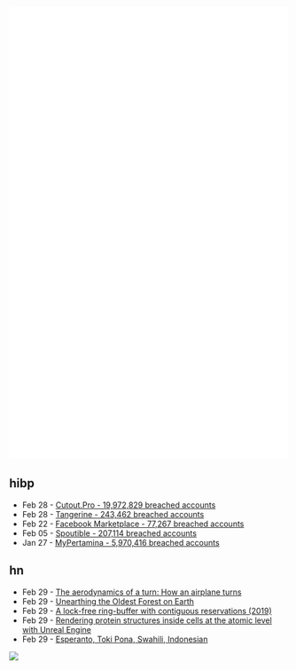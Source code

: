 ![Metrics](https://raw.githubusercontent.com/phixion/phixion/master/metrics.svg)

## hibp

<!--
for https://github.com/phixion/phixion/blob/main/.github/workflows/feeds.yml
-->
<!--START_SECTION:haveibeenpwnd-->
- Feb 28 - [Cutout.Pro - 19,972,829 breached accounts](https://haveibeenpwned.com/PwnedWebsites#CutoutPro)
- Feb 28 - [Tangerine - 243,462 breached accounts](https://haveibeenpwned.com/PwnedWebsites#Tangerine)
- Feb 22 - [Facebook Marketplace - 77,267 breached accounts](https://haveibeenpwned.com/PwnedWebsites#FacebookMarketplace)
- Feb 05 - [Spoutible - 207,114 breached accounts](https://haveibeenpwned.com/PwnedWebsites#Spoutible)
- Jan 27 - [MyPertamina - 5,970,416 breached accounts](https://haveibeenpwned.com/PwnedWebsites#MyPertamina)
<!--END_SECTION:haveibeenpwnd-->

## hn

<!--
for https://github.com/phixion/phixion/blob/main/.github/workflows/feeds.yml
-->
<!--START_SECTION:hn-->
- Feb 29 - [The aerodynamics of a turn: How an airplane turns](https://www.boldmethod.com/learn-to-fly/aerodynamics/the-aerodynamics-of-a-turn-in-an-airplane/)
- Feb 29 - [Unearthing the Oldest Forest on Earth](https://worldsensorium.com/unearthing-the-oldest-forest-on-earth-two-hours-from-new-york-city-you-can-travel-back-nearly-400-million-years/)
- Feb 29 - [A lock-free ring-buffer with contiguous reservations (2019)](https://ferrous-systems.com/blog/lock-free-ring-buffer/)
- Feb 29 - [Rendering protein structures inside cells at the atomic level with Unreal Engine](https://www.biorxiv.org/content/10.1101/2023.12.08.570879v1)
- Feb 29 - [Esperanto, Toki Pona, Swahili, Indonesian](https://sive.rs/esperanto)
<!--END_SECTION:hn-->

<!--
for https://yhype.me
-->
![](https://hit.yhype.me/github/profile?user_id=13013670)
